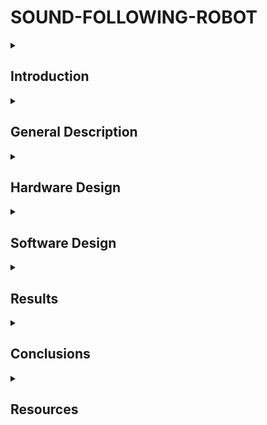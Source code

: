 
# SOUND-FOLLOWING-ROBOT

<details>
  <summary> <h2>  Introduction </h2> </summary>
    
  ##
  The development of robotic technology has opened new horizons in the field of automation and human-machine interaction.
  An innovative example of the application of these technologies is the sound following robot.
  This type of robot has the ability to detect and move in the direction of a sound source, which makes it useful in various applications such as search and rescue, assisting the disabled, and home automation.
  The present project aims to design and build a robot capable of following a sound source using specialized sensors and signal processing algorithms.
  
##
</details>


<details>
  <summary> <h2> General Description </h2> </summary>

  ##
The system involves the integration of directional microphones, an arduino uno for data processing and motors that allow the robot to move.
Its operation is based on capturing sound waves, processing data and generating movement commands.

# Main components:

### Sound Sensors (Microphones): 
The robot is equipped with multiple sound sensors placed around its structure to detect sound from various directions. The microphones capture sound intensities and changes in timing, allowing the robot to identify the source of the sound.

### Control System (Arduino): 
The data collected by the microphones is sent to the Arduino board. It processes the sound data to detect patterns and determine the direction of the sound source. The Arduino then sends commands to control the motors based on this information

### Drive system (motors and wheels): 
The motors and wheels are powered by the Arduino's commands. Once the direction of the sound is determined, the Arduino adjusts the motor speeds and direction to move the robot toward the sound source

### Power Supply: 
The robot is powered by a set of rechargeable batteries, providing the necessary energy to run the electronics, motors, and sensors. The power system ensures the robot can operate continuously.

### Physical Structure:
The robot’s body is designed to house all the components securely, providing stability and mobility. The frame is constructed to support the motors, sensors, and power supply, ensuring smooth movement on various surfaces.


# Mode of operation:

### Sound Detection:
The microphones continuously detect sounds in the environment. They measure differences in sound intensity and the time it takes for the sound to reach each microphone, allowing the robot to "hear" from different directions.

### Data Processing: 
The Arduino processes the data received from the microphones, analyzing the differences in sound signals to determine the direction of the sound source.

### Decision: 
The Arduino compares the sound data to decide the most appropriate direction for the robot to move. It makes real-time decisions based on the varying levels of sound detected from each microphone

### Movement: 
After determining the direction, the robot moves towards the sound source by adjusting the speed and direction of its motors. It continuously re-evaluates its position and makes adjustments as new sounds are detected.

##
</details>


<details>
  <summary> <h2> Hardware Design </h2> </summary>

  ##
  
   ### 1.BOM (BILL OF MATERIALS) : 
|Item name|Role       |Source/Link|Datasheet|
|---------|-----------|-----------|---------|
|Arduino Uno| It processes signals from the sound sensors (microphones), and based on the detected sound intensity, it controls the motors|Kit|[Datasheet](https://store.arduino.cc/uno-rev3)|
|L298N Motor Driver|The motor driver used to control the direction and speed of the DC motors. It takes control signals from the Arduino and drives the motors accordingly|[L298N-motor driver](https://roboromania.ro/produs/l298n/)|[Datasheet](https://www.sparkfun.com/datasheets/Robotics/L298_H_Bridge.pdf)|
|Microphones|Detect surrounding sounds|[Module-MAX4466](https://roboromania.ro/produs/modulul-senzor-sunet-microfon-max4466/)|[Datasheet](https://www.analog.com/en/products/max4466.html)|
|DC Motors|The motors drive the wheels, allowing the robot to move based on the commands from the Arduino|[DC Motor](https://roboromania.ro/produs/motor-5v-reductor-si-roata-robot/)|[Datasheet](https://www.raveo.cz/sites/default/files/dkm/katalogy/motory/DC%20MOTOR%20(15W~120W).pdf)|
|Batteries and Battery Holder|Powers the Arduino, motor driver, motors, and sensors|[AA Battery](https://www.sigmanortec.ro/Suport-Baterii-4AA-cu-Mufa-p148578749)|[Datasheet](https://www.mega-piles.com/im/VARTA-LR6-AA-1-5V-2750mAh-LONGLIFE-X8_722.pdf?srsltid=AfmBOoqPS6lykKANIgqjYkxszVXxVRQaqtvm_0OUlorjIxDFhsr4SlyJ)|
|Resistor|Protect components by limiting the current, used for LED protection.|Kit|[Datasheet](https://eu.mouser.com/c/ds/passive-components/resistors/?resistance=220%20Ohms&srsltid=AfmBOoqYW_AjQohdrFB_rjpYFgMYbT1hn3V4-_5wQEuize5b8UXz_e9j)|
|LED|LED used to indicate when the robot is moving|Kit|[Datasheet](https://www.mouser.com/datasheet/2/737/all-about-leds-932801.pdf?srsltid=AfmBOoo1mQnj_BAGlAsPsRZ1Onf-Gy5X-qO5hG1uBb6l8t24gUo3xy0j)|
|Buzzer| A buzzer is used to provide an audible indication when the robot moves, giving a sound feedback to the user.|Kit|[Datasheet](https://www.farnell.com/datasheets/2171929.pdf)|
|Breadboard|Used for prototyping and connecting components without the need for soldering. It allows for easy setup of the circuit.|Kit|[Datasheet](https://components101.com/sites/default/files/component_datasheet/Breadboard%20Datasheet.pdf)|
|Jumper Wires|Used to connect different components on the breadboard or to the Arduino|Kit|-|

#  Schematic for the circuit.
<a>
  <img src="https://github.com/malinaalx/SOUND-FOLLOWING-ROBOT/blob/master/images/block_diagram.png" width="800"/>
</a>

### Explanation:
### Microphones: 
  The sound sensors send signals to the Arduino UNO.

### Arduino UNO: 
Receives the signal from the microphones and controls other components.
Sends a signal to the L293D Module (motor control).
Sends a signal to the LED (it lights up when the robot moves).
Sends a signal to the Buzzer (emits sound).

### L298N Module: 
Controls the motors (through pins IN1, IN2, IN3, IN4 connected to the Arduino).

### Motors: 
Rotate to move the robot.

### LED: 
Receives a signal from the Arduino and lights up when the motors are running.

### Buzzer: 
Receives a signal from the Arduino and emits a sound when the robot moves.
                            
#  Breadboard diagram for the circuit. 
<a>
  <img src="https://github.com/malinaalx/SOUND-FOLLOWING-ROBOT/blob/master/images/schema_fritzing.jpg" width="800"/>
</a>

# General Circuit Design Overview:

| **Component**        | **Pins Used**              |                                   
|----------------------|----------------------------|
| Microphone           |   -VCC to 5V on Arduino    |
|                       |   -GND to GND on Arduino  | 
|                        |   -Signal output (DO) to a digital pin (AO-for Left Microphone, A1-for Right Microphone)| 
|L298N Motor Driver    | -IN1 and IN2 connected to pins 5 and 6 on Arduino (for Right Motor); |
|                      |   -IN3 and IN4 connected to pins 8 and 9 on Arduino (for Left Motor); | 
|                      |  -VCC and GND to power supply and ground;                             |
| Motors               | connected to OUT1 and OUT2 (Left Motor), OUT3 and OUT4 (Right Motor) ;         |
| LED                  | -Anode connected to pin 13 on Arduino;                  |
|                      |  -Cathode connected to GND via a 220Ω resistor;         | 
|Buzzer                | -One terminal connected to pin 7 on Arduino;           | 
|                      |  -The other terminal connected to GND on Arduino;       |

<a>
  <img src="https://github.com/malinaalx/SOUND-FOLLOWING-ROBOT/blob/master/images/imag1.jpg" width="500"/>
  <img src="https://github.com/malinaalx/SOUND-FOLLOWING-ROBOT/blob/master/images/imag2.jpg" width="500"/>
  <img src="https://github.com/malinaalx/SOUND-FOLLOWING-ROBOT/blob/master/images/imag3.jpg" width="500"/>
</a>


##
</details>

<details>
  <summary> <h2> Software Design </h2> </summary>

  ##
  ### Development enviroment:
  
  I used  the PlatformIO IDE extension within Visual Studio Code.
  
##
</details>

<details>
  <summary> <h2> Results </h2> </summary>

  ##
   https://youtube.com/shorts/uebZcvxGCT4?feature=share
  
##
</details>

<details>
  <summary> <h2> Conclusions </h2> </summary>

  ##
   ### Successfully Implemented Sound Localization
In this project, I managed to use two microphones to detect sound direction. By comparing the amplitudes of the signals from the microphones, the robot could identify where the sound was coming from and adjust its movement accordingly.

  ### Challenges I Faced
One of the biggest challenges was placing the microphones at an optimal distance to ensure accurate sound detection. Another issue was reducing interference from background noise so that the robot could respond only to relevant sounds. I also had to experiment with the thresholds for movement decisions to achieve smooth and precise actions.

  ### Achievements of the Project
The robot can successfully detect and move toward a sound source. When it hears a loud noise, it calculates the direction, adjusts its position by turning, and moves forward. I also implemented features like activating a buzzer and LED when the sound is detected, though they only turn on briefly.

 ### Improvements to Consider in the Future
 -➡️ Fine-tuning the microphone placement for better accuracy.
 -➡️ Adding sound filtering or processing to ignore background noise completely.
 -➡️ Including obstacle detection to make the robot safer and more autonomous.
 -➡️ Exploring ways to make the robot respond to quieter sounds or adapt to different environments.
  
##
</details>

<details>
  <summary> <h2> Resources </h2> </summary>
  
  ##
  
##
</details>
